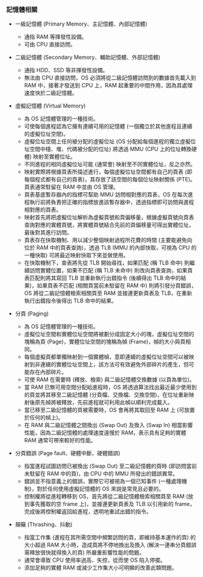 ### 記憶體相關

- 一級記憶體 (Primary Memory、主記憶體、內部記憶體)

  - 通指 RAM 等揮發性設備。
  - 可由 CPU 直接訪問。

- 二級記憶體 (Secondary Memory、輔助記憶體、外部記憶體)

  - 通指 HDD、SSD 等非揮發性設備。
  - 無法由 CPU 直接訪問，OS 必須將從二級記憶體訪問到的數據首先載入到 RAM 中，接著才發送到 CPU 上，RAM 起重要的中間作用，因為其處理速度快於二級記憶體。

- 虛擬記憶體 (Virtual Memory)

  - 為 OS 記憶體管理的一種技術。
  - 可使每個進程認為它擁有連續可用的記憶體 (一個獨立於其他進程且連續的虛擬位址空間)。
  - 虛擬位址空間上任何被分配的虛擬位址 (OS 分配給每個進程的獨立虛擬位址空間中棧、堆、代碼被分配的位址) 將透過 MMU (CPU 上的位址轉換硬體) 映射至實體位址。
  - 不同進程的相同虛擬位址可能 (通常會) 映射至不同實體位址，反之亦然。
  - 映射實際將根據頁表所描述進行，每個虛擬位址空間都有自己的頁表 (即每個程式都有自己的頁表)，其存放了該空間的每個位址映射關係 (PTE)。頁表通常駐留在 RAM 中並由 OS 管理。
  - 頁表基底暫存器內的指標可幫助 MMU 訪問相對應的頁表，OS 在每次進程執行前將負責把正確的指標放進該暫存器中，透過指標即可訪問與進程相對應的頁表。
  - 映射首先將把虛擬位址解析為虛擬頁號和頁偏移量，根據虛擬頁號向頁表查詢對應的實體頁號，將實體頁號結合先前的頁偏移量可得出實體位址，最後對其進行訪問。
  - 頁表存在快取機制、用以減少整個映射過程所花費的時間 (主要能避免向位於 RAM 中的頁表查詢)，透過 TLB (MMU 的內部快取，可視為 CPU 的一種快取) 可將最近映射快取下來並做使用。
  - 在快取機制下，查表將先從 TLB 開始尋找，如果匹配 (稱 TLB 命中) 則繼續訪問實體位置，如果不匹配 (稱 TLB 未命中) 則改向頁表查詢，如果頁表匹配則將其寫回 TLB 並重新執行出錯指令 (後續得出 TLB 命中的結果)，如果頁表不匹配 (相關頁當前未駐留在 RAM 中) 則將引發分頁錯誤，OS 將從二級記憶體檢索相關頁至 RAM 並接連更新頁表及 TLB，在重新執行出錯指令後得出 TLB 命中的結果。

- 分頁 (Paging)

  - 為 OS 記憶體管理的一種技術。
  - 虛擬位址空間和實體位址空間將被劃分成固定大小的塊，虛擬位址空間的塊稱為頁 (Page)，實體位址空間的塊稱為幀 (Frame)，幀的大小與頁相同。
  - 每個虛擬頁都單獨映射到一個實體幀，意即連續的虛擬位址空間可以被映射到非連續的實體位址空間上，該方法可有效避免外部碎片的產生，但可能存在內部碎片。
  - 可使 RAM 在需要時 (釋放、檢索) 與二級記憶體交換數據 (以頁為單位)。
  - 當 RAM 已無可用空間分配給進程時，OS 將透過算法找出最近最少使用到的頁並將其移至二級記憶體 (分頁檔、交換檔、交換空間)，在位址重新映射後原先幀將被釋放，先前進程就可利用此幀以順利完成載入。
  - 當已移至二級記憶體的頁被需要時，OS 會再將其取回至 RAM 上 (可放置於任何的幀上)。
  - 在 RAM 與二級記憶體之間換出 (Swap Out) 及換入 (Swap In) 相當影響性能，因為二級記憶體的處理速度遠慢於 RAM，表示具有足夠的實體 RAM 通常可帶來較好的性能。

- 分頁錯誤 (Page fault、硬體中斷、硬體錯誤)

  - 指當進程試圖訪問已被換出 (Swap Out) 至二級記憶體的頁時 (即訪問當前未駐留在 RAM 中的頁)，由 CPU 中的 MMU 所發出的錯誤異常。
  - 錯誤並不指意義上的錯誤，實際它可被視為一個已知事件 (一種處理機制)，對於任何使用虛擬記憶體的 OS 來說是常見且必要的。
  - 控制權將從進程轉移到 OS，首先將從二級記憶體檢索相關頁至 RAM (放到事先獲取的空 frame 上)，並接連更新頁表及 TLB 以引用新的 frame，完成後將控制權返回給進程，透明地重試出錯的指令。

- 顛簸 (Thrashing、抖動)

  - 指當工作集 (進程在其所需空間中頻繁訪問的頁，即維持基本運作的頁) 的大小超過 RAM 大小時，造成頁將不停地換出及換入 (解決一連串分頁錯誤需釋放很快就得換入的頁) 所嚴重影響性能的問題。
  - 通常會導致 CPU 使用率過高、失控，從而使 OS 陷入停擺。
  - 添加足夠的實體 RAM 或減少工作集大小可明顯的改善此類問題。
